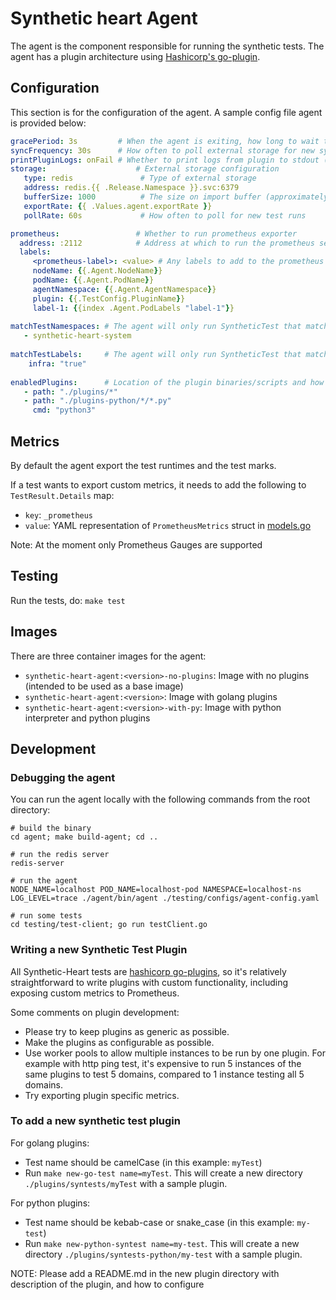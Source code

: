 # Synthetic heart Agent

The agent is the component responsible for running the synthetic tests. The agent has a plugin architecture using
[Hashicorp's go-plugin](https://github.com/hashicorp/go-plugin).

## Configuration

This section is for the configuration of the agent.
A sample config file agent  is provided below:

```yaml
gracePeriod: 3s         # When the agent is exiting, how long to wait to process/export any pending test results
syncFrequency: 30s      # How often to poll external storage for new syntest configs
printPluginLogs: onFail # Whether to print logs from plugin to stdout (always, never, onFail)
storage:                    # External storage configuration
   type: redis               # Type of external storage
   address: redis.{{ .Release.Namespace }}.svc:6379
   bufferSize: 1000          # The size on import buffer (approximately: no_of_nodes * no_of_tests)
   exportRate: {{ .Values.agent.exportRate }}
   pollRate: 60s             # How often to poll for new test runs

prometheus:                 # Whether to run prometheus exporter
  address: :2112            # Address at which to run the prometheus server
  labels:
     <prometheus-label>: <value> # Any labels to add to the prometheus metrics for the tests it runs
     nodeName: {{.Agent.NodeName}}
     podName: {{.Agent.PodName}}
     agentNamespace: {{.Agent.AgentNamespace}}
     plugin: {{.TestConfig.PluginName}}
     label-1: {{index .Agent.PodLabels "label-1"}}
     
matchTestNamespaces: # The agent will only run SyntheticTest that match these namespace(s) (empty list means all)
   - synthetic-heart-system
   
matchTestLabels:     # The agent will only run SyntheticTest that match these labels (empty list means any)
    infra: "true"
    
enabledPlugins:      # Location of the plugin binaries/scripts and how to run them
   - path: "./plugins/*"
   - path: "./plugins-python/*/*.py"
     cmd: "python3"
```

## Metrics

By default the agent export the test runtimes and the test marks.

If a test wants to export custom metrics, it needs to add the following to `TestResult.Details` map:

- `key`: `_prometheus`
- `value`: YAML representation of `PrometheusMetrics` struct in [models.go](https://github.com/cisco-open/synthetic-heart/blob/master/common/models.go#L32)

Note: At the moment only Prometheus Gauges are supported

## Testing

Run the tests, do: `make test`

## Images

There are three container images for the agent:

- `synthetic-heart-agent:<version>-no-plugins`: Image with no plugins (intended to be used as a base image)
- `synthetic-heart-agent:<version>`: Image with golang plugins
- `synthetic-heart-agent:<version>-with-py`: Image with python interpreter and python plugins

## Development

### Debugging the agent

You can run the agent locally with the following commands from the root directory:

```shell
# build the binary
cd agent; make build-agent; cd .. 

# run the redis server
redis-server

# run the agent
NODE_NAME=localhost POD_NAME=localhost-pod NAMESPACE=localhost-ns LOG_LEVEL=trace ./agent/bin/agent ./testing/configs/agent-config.yaml

# run some tests
cd testing/test-client; go run testClient.go
```

### Writing a new Synthetic Test Plugin

All Synthetic-Heart tests are [hashicorp go-plugins](https://github.com/hashicorp/go-plugin), so it's relatively straightforward to write plugins with custom functionality, including exposing custom metrics to Prometheus.

Some comments on plugin development:

- Please try to keep plugins as generic as possible.
- Make the plugins as configurable as possible.
- Use worker pools to allow multiple instances to be run by one plugin. For example with http ping test, it's expensive to run 5 instances of the same plugins to test 5 domains, compared to 1 instance testing all 5 domains.
- Try exporting plugin specific metrics.

### To add a new synthetic test plugin

For golang plugins:

- Test name should be camelCase (in this example: `myTest`)
- Run `make new-go-test name=myTest`. This will create a new directory `./plugins/syntests/myTest` with a sample plugin.

For python plugins:

- Test name should be kebab-case or snake_case (in this example: `my-test`)
- Run `make new-python-syntest name=my-test`. This will create a new directory `./plugins/syntests-python/my-test` with a sample plugin.

NOTE: Please add a README.md in the new plugin directory with description of the plugin, and how to configure
